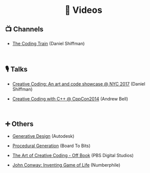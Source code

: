 <h1 align="center">🎥 Videos</h1>

## 📺 Channels

- [The Coding Train](https://www.youtube.com/channel/UCvjgXvBlbQiydffZU7m1_aw) (Daniel Shiffman)

<br>

## 🎙️ Talks

- [Creative Coding: An art and code showcase @ NYC 2017](https://www.youtube.com/watch?v=68JUaszsvmU) (Daniel Shiffman)

- [Creative Coding with C++ @ CppCon2014](https://www.youtube.com/watch?v=ndUtK5IZslc) (Andrew Bell)

<br>

## ➕ Others

- [Generative Design](https://www.youtube.com/watch?v=CtYRfMzmWFU) (Autodesk)

- [Procedural Generation](https://www.youtube.com/playlist?list=PL5KbKbJ6Gf9-FZIwc1M7dbpJIslv-GWFY) (Board To Bits)

- [The Art of Creative Coding - Off Book](https://www.youtube.com/watch?v=eBV14-3LT-g) (PBS Digital Studios)

- [John Conway: Inventing Game of Life](https://www.youtube.com/watch?v=R9Plq-D1gEk) (Numberphile)
